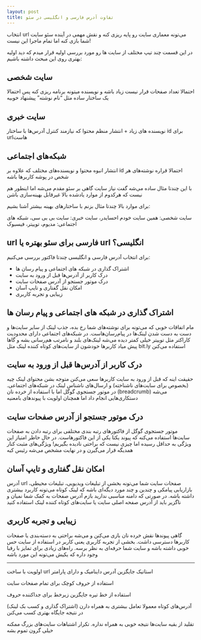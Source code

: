 ```yaml
---
layout: post
title: تفاوت آدرس فارسی و انگلیسی در سئو
---
```


انتخاب url می‌تونه معماری سایت رو پایه ریزی کنه و نقش مهمی در آینده سئو سایت شما بازی کنه اما تمام ماجرا این نیست!

در این قسمت چند تیپ مختلف از سایت ها رو مورد بررسی اولیه قرار میدم که دید اولیه بهتری روی این مبحث داشته باشیم:

## سایت شخصی

احتمالا تعداد صفحات قرار نیست زیاد باشه و نویسنده میتونه برنامه ریزی کنه پس احتمالا یک ساختار ساده مثل “نام نوشته” پیشنهاد خوبیه

## سایت خبری

نویسنده های زیاد + انتشار منظم محتوا که نیازمند کنترل آدرس‌ها با ساختار id برای urlهاست

## شبکه‌های اجتماعی

انتشار انبوه محتوا و نویسنده‌های مختلف که علاوه بر id احتمالا قراره نوشته‌های هر شخص در پوشه کاربرها باشه

با این چندتا مثال ساده می‌شه گفت نیاز سایت گاهی بر سئو مقدم می‌شه اما اینطور هم نیست که هرکدوم از موارد یادشده بالا غیرقابل بهینه‌سازی باشن

برای موارد بالا چندتا مثال بزنم با ساختارهای بهینه بیشتر آشنا بشیم:

سایت شخصی: همین سایت خودم احسایدر، سایت خبری: سایت بی بی سی، شبکه های اجتماعی: مدیوم، توییتر، فیسبوک

<h2>url فارسی برای سئو بهتره یا url انگلیسی؟</h2>

برای انتخاب آدرس فارسی و انگلیسی چندتا فاکتور بررسی می‌کنیم:

 - اشتراک گذاری در شبکه های اجتماعی و پیام رسان ها
 - درک کاربر از آدرس‌ها قبل از ورود به سایت
 - درک موتور جستجو از آدرس صفحات سایت
 - امکان نقل گفتاری و تایپ آسان
 - زیبایی و تجربه کاربری

## اشتراک گذاری در شبکه های اجتماعی و پیام رسان ها

مام اتفاقات خوبی که می‌تونه برای نوشته‌های شما رخ بده، جذب لینک از سایر سایت‌ها و دست به دست شدن لینک‌ها در پیام‌رسان‌هاست. در شبکه‌های اجتماعی دارای محدودیت کاراکتر مثل توییتر خیلی کمتر دیده می‌شه لینک‌های بلند و نامرتب هم‌رسانی بشه و گاها پیش میاد کاربرها خودشون از سایت‌های کوتاه کننده لینک مثل bit.ly استفاده می‌کنن

## درک کاربر از آدرس‌ها قبل از ورود به سایت

حقیقت اینه که قبل از ورود به سایت کاربرها سعی می‌کنن متوجه بشن محتوای لینک چیه (بخصوص برای سایت‌های ناشناخته) و ارسال‌های ناشناس لینک در شبکه‌های اجتماعی. در موتور جستجوی گوگل اما با استفاده از خرده نان (breadcrumb) می‌شه دستکاری‌هایی انجام داد اما همچنان اولویت با پیوندهای بامعنیه

## درک موتور جستجو از آدرس صفحات سایت

موتور جستجوی گوگل از فاکتورهای رتبه بندی مختلفی برای رتبه دادن به صفحات سایت‌ها استفاده می‌کنه که پیوند یکتا یکی از این فاکتورهاست. در حال حاظر امتیاز این ویژگی به حداقل رسیده اما چیزی نیست که براحتی نادیده بگیریم! ویژگی‌های مثبت کنار همدیگه قرار می‌گیرن و در نهایت مشخص می‌شه رئیس کیه

## امکان نقل گفتاری و تایپ آسان

آدرس url صفحات سایت شما می‌تونه بخشی از تبلیغات ویدیویی، تبلیغات محیطی، بازاریابی پیامکی و چندین و چند مورد دیگه‌ای باشه که لینک کوتاه می‌تونه کاربرد بیشتری داشته باشه. در صورتی که دامنه مناسبی ندارید بازم آدرس صفحات به کمک شما نمیان و ناگزیر باید از آدرس صفحه اصلی سایت یا سایت‌های کوتاه کننده لینک استفاده کنید

## زیبایی و تجربه کاربری

گاهی پیوندها نقش خرده نان بازی می‌کنن و می‌شه براحتی به دسته‌بندی یا صفحات کاربرها دسترسی داشت. بخشی از تجربه کاربری یعنی کاربر در استفاده از سایت حس خوبی داشته باشه و سایت شما حرفه‌ای به نظر برسه. راه‌های زیادی برای تمایز با رقبا وجود داره که یکیش می‌تونه این مورد باشه

***

اولویت با ساخت url استاتیک جایگزین آدرس داینامیک و دارای پارامتر

استفاده از حروف کوچک برای تمام صفحات سایت

استفاده از خط تیره جایگزین زیرخط برای جداکننده حروف

آدرس‌های کوتاه معمولا تعامل بیشتری به همراه دارن (اشتراک گذاری و کسب بک لینک) در نتیجه جایگاه بهتری کسب می‌کنن

تقلید از بقیه سایت‌ها نتیجه خوبی به همراه نداره. تکرار اشتباهات سایت‌های بزرگ ممکنه خیلی گرون تموم بشه

